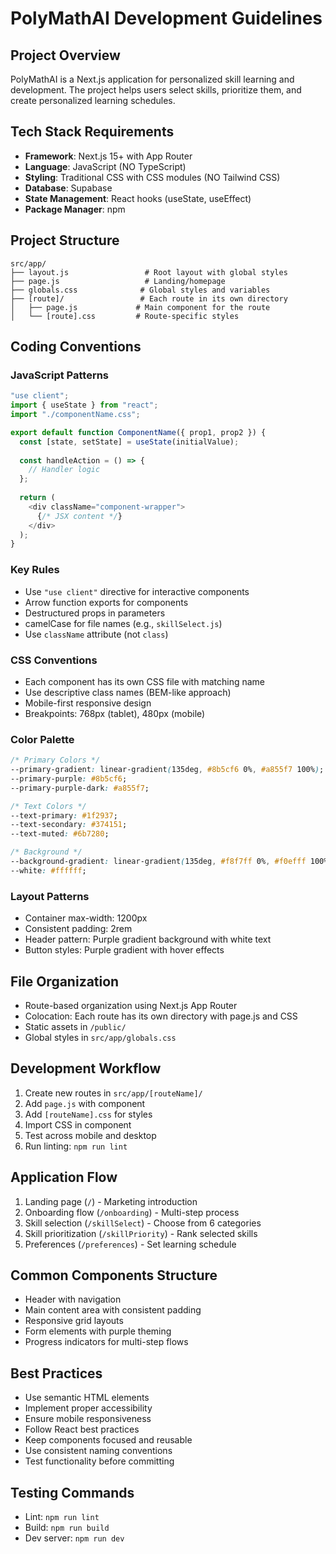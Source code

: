 # PolyMathAI Development Guidelines

## Project Overview
PolyMathAI is a Next.js application for personalized skill learning and development. The project helps users select skills, prioritize them, and create personalized learning schedules.

## Tech Stack Requirements
- **Framework**: Next.js 15+ with App Router
- **Language**: JavaScript (NO TypeScript)
- **Styling**: Traditional CSS with CSS modules (NO Tailwind CSS)
- **Database**: Supabase
- **State Management**: React hooks (useState, useEffect)
- **Package Manager**: npm

## Project Structure
```
src/app/
├── layout.js                 # Root layout with global styles
├── page.js                   # Landing/homepage
├── globals.css              # Global styles and variables
├── [route]/                 # Each route in its own directory
│   ├── page.js             # Main component for the route
│   └── [route].css         # Route-specific styles
```

## Coding Conventions

### JavaScript Patterns
```javascript
"use client";
import { useState } from "react";
import "./componentName.css";

export default function ComponentName({ prop1, prop2 }) {
  const [state, setState] = useState(initialValue);
  
  const handleAction = () => {
    // Handler logic
  };
  
  return (
    <div className="component-wrapper">
      {/* JSX content */}
    </div>
  );
}
```

### Key Rules
- Use `"use client"` directive for interactive components
- Arrow function exports for components
- Destructured props in parameters
- camelCase for file names (e.g., `skillSelect.js`)
- Use `className` attribute (not `class`)

### CSS Conventions
- Each component has its own CSS file with matching name
- Use descriptive class names (BEM-like approach)
- Mobile-first responsive design
- Breakpoints: 768px (tablet), 480px (mobile)

### Color Palette
```css
/* Primary Colors */
--primary-gradient: linear-gradient(135deg, #8b5cf6 0%, #a855f7 100%);
--primary-purple: #8b5cf6;
--primary-purple-dark: #a855f7;

/* Text Colors */
--text-primary: #1f2937;
--text-secondary: #374151;
--text-muted: #6b7280;

/* Background */
--background-gradient: linear-gradient(135deg, #f8f7ff 0%, #f0efff 100%);
--white: #ffffff;
```

### Layout Patterns
- Container max-width: 1200px
- Consistent padding: 2rem
- Header pattern: Purple gradient background with white text
- Button styles: Purple gradient with hover effects

## File Organization
- Route-based organization using Next.js App Router
- Colocation: Each route has its own directory with page.js and CSS
- Static assets in `/public/`
- Global styles in `src/app/globals.css`

## Development Workflow
1. Create new routes in `src/app/[routeName]/`
2. Add `page.js` with component
3. Add `[routeName].css` for styles
4. Import CSS in component
5. Test across mobile and desktop
6. Run linting: `npm run lint`

## Application Flow
1. Landing page (`/`) - Marketing introduction
2. Onboarding flow (`/onboarding`) - Multi-step process
3. Skill selection (`/skillSelect`) - Choose from 6 categories
4. Skill prioritization (`/skillPriority`) - Rank selected skills
5. Preferences (`/preferences`) - Set learning schedule

## Common Components Structure
- Header with navigation
- Main content area with consistent padding
- Responsive grid layouts
- Form elements with purple theming
- Progress indicators for multi-step flows

## Best Practices
- Use semantic HTML elements
- Implement proper accessibility
- Ensure mobile responsiveness
- Follow React best practices
- Keep components focused and reusable
- Use consistent naming conventions
- Test functionality before committing

## Testing Commands
- Lint: `npm run lint`
- Build: `npm run build`
- Dev server: `npm run dev`